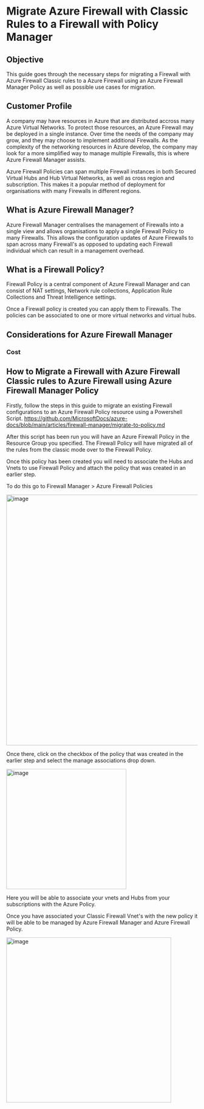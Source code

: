 <h1> Migrate Azure Firewall with Classic Rules to a Firewall with Policy Manager</h1>

<h2>Objective</h2>

This guide goes through the necessary steps for migrating a Firewall with Azure Firewall Classic rules to a Azure Firewall using an Azure Firewall Manager Policy as well as possible use cases for migration.   

<h2> Customer Profile </h2> 

A company may have resources in Azure that are distributed accross many Azure Virtual Networks. To protect those resources, an Azure Firewall may be deployed in a single instance. Over time the needs of the company may grow, and they may choose to implement additional Firewalls. As the complexity of the networking resources in Azure develop, the company may look for a more simplified way to manage multiple Firewalls, this is where Azure Firewall Manager assists. 

Azure Firewall Policies can span multiple Firewall instances in both Secured Virtual Hubs and Hub Virtual Networks, as well as cross region and subscription. This makes it a popular method of deployment for organisations with many Firewalls in different regions. 

<h2> What is Azure Firewall Manager? </h2>

Azure Firewall Manager centralises the management of Firewalls into a single view and allows organisations to apply a single Firewall Policy to many Firewalls. 
This allows the configuration updates of Azure Firewalls to span across many Firewall's as opposed to updating each Firewall individual which can result in a management overhead. 

<h2> What is a Firewall Policy? </h2>

Firewall Policy is a central component of Azure Firewall Manager and can consist of NAT settings, Network rule collections, Application Rule Collections and Threat Intelligence settings. 

Once a Firewall policy is created you can apply them to Firewalls. The policies can be associated to one or more virtual networks and virtual hubs. 

<h2> Considerations for Azure Firewall Manager </h2>

<h3> Cost </h3> 




<h2> How to Migrate a Firewall with Azure Firewall Classic rules to Azure Firewall using Azure Firewall Manager Policy </h2>

Firstly, follow the steps in this guide to migrate an existing Firewall configurations to an Azure Firewall Policy resource using a Powershell Script. 
https://github.com/MicrosoftDocs/azure-docs/blob/main/articles/firewall-manager/migrate-to-policy.md 

After this script has been run you will have an Azure Firewall Policy in the Resource Group you specified. The Firewall Policy will have migrated all of the rules from the classic mode over to the Firewall Policy. 

Once this policy has been created you will need to associate the Hubs and Vnets to use Firewall Policy and attach the policy that was created in an earlier step. 

To do this go to Firewall Manager > Azure Firewall Policies 

<img width="659" alt="image" src="https://user-images.githubusercontent.com/67756102/183089782-af60e260-c63f-42d9-9def-e6df0a8f94ba.png">

Once there, click on the checkbox of the policy that was created in the earlier step and select the manage associations drop down.  

<img width="316" alt="image" src="https://user-images.githubusercontent.com/67756102/183091085-2f605e73-2a9f-4a47-9771-f6ff870fdbe0.png">

Here you will be able to associate your vnets and Hubs from your subscriptions with the Azure Policy. 

Once you have associated your Classic Firewall Vnet's with the new policy it will be able to be managed by Azure Firewall Manager and Azure Firewall Policy. 

<img width="434" alt="image" src="https://user-images.githubusercontent.com/67756102/183092361-69e7c796-9a87-4f81-959e-ddb88523d36f.png">
